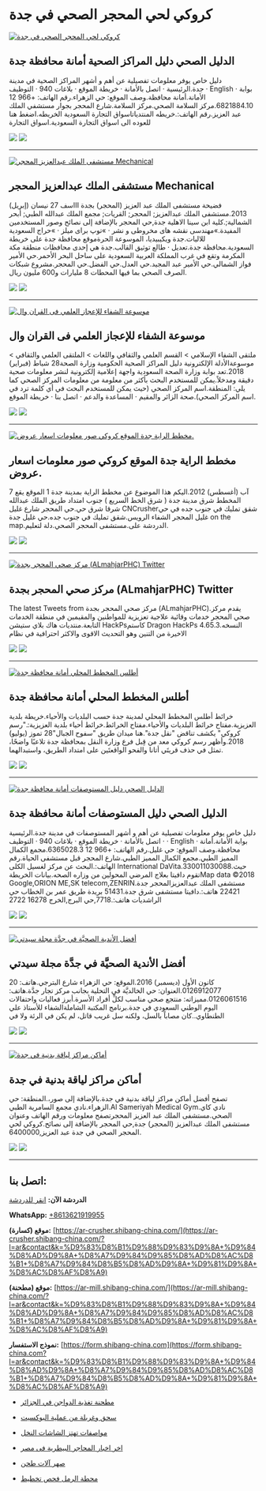 # كروكي لحي المحجر الصحي في جدة

<a href="https://swt.shibang-china.com/?l=ar&img&k=%D9%83%D8%B1%D9%88%D9%83%D9%8A+%D9%84%D8%AD%D9%8A+%D8%A7%D9%84%D9%85%D8%AD%D8%AC%D8%B1+%D8%A7%D9%84%D8%B5%D8%AD%D9%8A+%D9%81%D9%8A+%D8%AC%D8%AF%D8%A9" target="_blank">![كروكي لحي المحجر الصحي في جدة](http://static.shibang-china.com/all-800x300/549.jpg)</a>

## الدليل الصحي دليل المراكز الصحية أمانة محافظة جدة
دليل خاص يوفر معلومات تفصيلية عن أهم و أشهر المراكز الصحية في مدينة جدة.الرئيسية &middot; اتصل بالأمانة &middot; خريطة الموقع &middot; بلاغات 940 &middot; التوظيف &middot; English &middot; بوابة الأمانة.أمانة محافظة.وصف الموقع: حي الزهراء.رقم الهاتف: +966 12 6821884.10.مركز السلامة الصحي.مركز السلامة.شارع المحجر بجوار مستشفي الملك عبد العزيز.رقم الهاتف:.خريطه المنتدياتاسواق التجارة السعودية الخريطه.اضغط هنا للعوده الى اسواق التجارة السعودية.اسواق التجارة


<a href="https://whatsapp.shibangsoft.com/WhatsApp.php" target="_blank" title="WhatsApp">![](http://static.shibang-china.com/icon/whatsapp.png)</a> <a href="https://swt.shibang-china.com/?l=ar&icon&k=%D9%83%D8%B1%D9%88%D9%83%D9%8A+%D9%84%D8%AD%D9%8A+%D8%A7%D9%84%D9%85%D8%AD%D8%AC%D8%B1+%D8%A7%D9%84%D8%B5%D8%AD%D9%8A+%D9%81%D9%8A+%D8%AC%D8%AF%D8%A9" target="_blank">![](http://static.shibang-china.com/icon/chat-ar.png)</a>

---

<a href="https://swt.shibang-china.com/?l=ar&img&k=%D9%83%D8%B1%D9%88%D9%83%D9%8A+%D9%84%D8%AD%D9%8A+%D8%A7%D9%84%D9%85%D8%AD%D8%AC%D8%B1+%D8%A7%D9%84%D8%B5%D8%AD%D9%8A+%D9%81%D9%8A+%D8%AC%D8%AF%D8%A9" target="_blank">![مستشفى الملك عبدالعزيز المحجر Mechanical](http://static.shibang-china.com/all-800x300/959.jpg)</a>

## مستشفى الملك عبدالعزيز المحجر Mechanical
فضيحة مستشفى الملك عبد العزيز (المحجر) بجدة اااسف 27 نيسان (إبريل) 2013.مستشفى الملك عبدالعزيز; المحجر; القريات; مجمع الملك عبدالله الطبي; أبحر الشمالية;.كلية ابن سينا الاهلية جدة,حي المحجر بالإضافة إلى نصائح وصور المستخدمين المفيدة.»مهندسی نقشه های مخروطی و نشر &middot; »توپ برای میلز &middot; »حراج السعودية للاليات.جدة ويكيبيديا، الموسوعة الحرةموقع محافظة جدة على خريطة السعودية.محافظة جدة.تعديل &middot; طالع توثيق القالب.جدة هي إحدى محافظات منطقة مكة المكرمة وتقع في غرب المملكة العربية السعودية على ساحل البحر الأحمر.حي الأمير فواز الشمالي.حي الأمير عبد المجيد.حي العدل.حي الفضل.حي المحجر.مشروع شبكات الصرف الصحي بما فيها المحطات 8 مليارات و600 مليون ريال.


<a href="https://whatsapp.shibangsoft.com/WhatsApp.php" target="_blank" title="WhatsApp">![](http://static.shibang-china.com/icon/whatsapp.png)</a> <a href="https://swt.shibang-china.com/?l=ar&icon&k=%D9%83%D8%B1%D9%88%D9%83%D9%8A+%D9%84%D8%AD%D9%8A+%D8%A7%D9%84%D9%85%D8%AD%D8%AC%D8%B1+%D8%A7%D9%84%D8%B5%D8%AD%D9%8A+%D9%81%D9%8A+%D8%AC%D8%AF%D8%A9" target="_blank">![](http://static.shibang-china.com/icon/chat-ar.png)</a>

---

<a href="https://swt.shibang-china.com/?l=ar&img&k=%D9%83%D8%B1%D9%88%D9%83%D9%8A+%D9%84%D8%AD%D9%8A+%D8%A7%D9%84%D9%85%D8%AD%D8%AC%D8%B1+%D8%A7%D9%84%D8%B5%D8%AD%D9%8A+%D9%81%D9%8A+%D8%AC%D8%AF%D8%A9" target="_blank">![موسوعة الشفاء للإعجاز العلمي فى القران وال](http://static.shibang-china.com/all-800x300/745.jpg)</a>

## موسوعة الشفاء للإعجاز العلمي فى القران وال
ملتقى الشفاء الإسلامي &gt; القسم العلمي والثقافي واللغات &gt; الملتقى العلمي والثقافي &gt; موسوعةالأدلة الإلكترونية دليل المراكز الصحية الحكومية وزارة الصحة28 شباط (فبراير) 2018.تعد بوابة وزارة الصحة السعودية واجهة إعلامية إلكترونية لنشر معلومات صحية دقيقة ومدخلاً.يمكن للمستخدم البحث بأكثر من معلومة من معلومات المركز الصحي كما يلي: المنطقة.اسم المركز الصحي (حيث يمكن للمستخدم البحث في أي كلمة ترد في اسم المركز الصحي).صحة الزائر والمقيم &middot; المساعدة والدعم &middot; اتصل بنا &middot; خريطة الموقع.


<a href="https://whatsapp.shibangsoft.com/WhatsApp.php" target="_blank" title="WhatsApp">![](http://static.shibang-china.com/icon/whatsapp.png)</a> <a href="https://swt.shibang-china.com/?l=ar&icon&k=%D9%83%D8%B1%D9%88%D9%83%D9%8A+%D9%84%D8%AD%D9%8A+%D8%A7%D9%84%D9%85%D8%AD%D8%AC%D8%B1+%D8%A7%D9%84%D8%B5%D8%AD%D9%8A+%D9%81%D9%8A+%D8%AC%D8%AF%D8%A9" target="_blank">![](http://static.shibang-china.com/icon/chat-ar.png)</a>

---

<a href="https://swt.shibang-china.com/?l=ar&img&k=%D9%83%D8%B1%D9%88%D9%83%D9%8A+%D9%84%D8%AD%D9%8A+%D8%A7%D9%84%D9%85%D8%AD%D8%AC%D8%B1+%D8%A7%D9%84%D8%B5%D8%AD%D9%8A+%D9%81%D9%8A+%D8%AC%D8%AF%D8%A9" target="_blank">![مخطط الراية جدة الموقع كروكي صور معلومات اسعار عروض.](http://static.shibang-china.com/all-800x300/1011.jpg)</a>

## مخطط الراية جدة الموقع كروكي صور معلومات اسعار عروض.
7 آب (أغسطس) 2012.اليكم هذا الموضوع عن مخطط الراية بمدينة جدة 1 الموقع يقع المخطط شرق مدينة جدة ( شرق الخط السريع ) جنوب امتداد طريق الملك عبدالله شرقا شرق حي.حي المحجر شارع غليل CNCrusherشقق تمليك في جنوب جده في حي غليل المحجر الشفاء الرويس.شقق تمليك في جنوب جده.حي غليل جدة on the map.الدردشة على.مستشفى المحجر الصحي.دلة لتعليم.


<a href="https://whatsapp.shibangsoft.com/WhatsApp.php" target="_blank" title="WhatsApp">![](http://static.shibang-china.com/icon/whatsapp.png)</a> <a href="https://swt.shibang-china.com/?l=ar&icon&k=%D9%83%D8%B1%D9%88%D9%83%D9%8A+%D9%84%D8%AD%D9%8A+%D8%A7%D9%84%D9%85%D8%AD%D8%AC%D8%B1+%D8%A7%D9%84%D8%B5%D8%AD%D9%8A+%D9%81%D9%8A+%D8%AC%D8%AF%D8%A9" target="_blank">![](http://static.shibang-china.com/icon/chat-ar.png)</a>

---

<a href="https://swt.shibang-china.com/?l=ar&img&k=%D9%83%D8%B1%D9%88%D9%83%D9%8A+%D9%84%D8%AD%D9%8A+%D8%A7%D9%84%D9%85%D8%AD%D8%AC%D8%B1+%D8%A7%D9%84%D8%B5%D8%AD%D9%8A+%D9%81%D9%8A+%D8%AC%D8%AF%D8%A9" target="_blank">![مركز صحي المحجر بجدة (ALmahjarPHC) Twitter](http://static.shibang-china.com/all-800x300/767.jpg)</a>

## مركز صحي المحجر بجدة (ALmahjarPHC) Twitter
The latest Tweets from مركز صحي المحجر بجدة (ALmahjarPHC).يقدم مركز صحي المحجر خدمات وقائية علاجية تعزيزية للمواطنين والمقيمين في منطقة الخدمات التابعة.منتديات هاك بلاي ستيشن HackPsكاستم Dragon HackPs 4.65.3.النسخه الاخيرة من التنين وهو التحديث الاقوى والاكثر احترافية في نظام


<a href="https://whatsapp.shibangsoft.com/WhatsApp.php" target="_blank" title="WhatsApp">![](http://static.shibang-china.com/icon/whatsapp.png)</a> <a href="https://swt.shibang-china.com/?l=ar&icon&k=%D9%83%D8%B1%D9%88%D9%83%D9%8A+%D9%84%D8%AD%D9%8A+%D8%A7%D9%84%D9%85%D8%AD%D8%AC%D8%B1+%D8%A7%D9%84%D8%B5%D8%AD%D9%8A+%D9%81%D9%8A+%D8%AC%D8%AF%D8%A9" target="_blank">![](http://static.shibang-china.com/icon/chat-ar.png)</a>

---

<a href="https://swt.shibang-china.com/?l=ar&img&k=%D9%83%D8%B1%D9%88%D9%83%D9%8A+%D9%84%D8%AD%D9%8A+%D8%A7%D9%84%D9%85%D8%AD%D8%AC%D8%B1+%D8%A7%D9%84%D8%B5%D8%AD%D9%8A+%D9%81%D9%8A+%D8%AC%D8%AF%D8%A9" target="_blank">![أطلس المخطط المحلي أمانة محافظة جدة](http://static.shibang-china.com/all-800x300/906.jpg)</a>

## أطلس المخطط المحلي أمانة محافظة جدة
خرائط أطلس المخطط المحلي لمدينة جدة حسب البلديات والأحياء.خريطة بلدية العزيزية.مفتاح خرائط البلديات والأحياء.مفتاح الخرائط.خرائط أحياء بلدية العزيزية:.&quot;رسم كروكي&quot; يكشف تناقض &quot;نقل جدة&quot;.هنا ميدان طريق &quot;سفوح الجبال&quot;28 تموز (يوليو) 2018.وأظهر رسم كروكي معد من قِبل فرع وزارة النقل بمحافظة جدة تلاعبًا واضحًا، تمثل في حذف قريتَي أتانا والفحو الواقعتَين على امتداد الطريق، واستبدالهما.


<a href="https://whatsapp.shibangsoft.com/WhatsApp.php" target="_blank" title="WhatsApp">![](http://static.shibang-china.com/icon/whatsapp.png)</a> <a href="https://swt.shibang-china.com/?l=ar&icon&k=%D9%83%D8%B1%D9%88%D9%83%D9%8A+%D9%84%D8%AD%D9%8A+%D8%A7%D9%84%D9%85%D8%AD%D8%AC%D8%B1+%D8%A7%D9%84%D8%B5%D8%AD%D9%8A+%D9%81%D9%8A+%D8%AC%D8%AF%D8%A9" target="_blank">![](http://static.shibang-china.com/icon/chat-ar.png)</a>

---

<a href="https://swt.shibang-china.com/?l=ar&img&k=%D9%83%D8%B1%D9%88%D9%83%D9%8A+%D9%84%D8%AD%D9%8A+%D8%A7%D9%84%D9%85%D8%AD%D8%AC%D8%B1+%D8%A7%D9%84%D8%B5%D8%AD%D9%8A+%D9%81%D9%8A+%D8%AC%D8%AF%D8%A9" target="_blank">![الدليل الصحي دليل المستوصفات أمانة محافظة جدة](http://static.shibang-china.com/all-800x300/480.jpg)</a>

## الدليل الصحي دليل المستوصفات أمانة محافظة جدة
دليل خاص يوفر معلومات تفصيلية عن أهم و أشهر المستوصفات في مدينة جدة.الرئيسية &middot; اتصل بالأمانة &middot; خريطة الموقع &middot; بلاغات 940 &middot; التوظيف &middot; English &middot; بوابة الأمانة.أمانة محافظة.وصف الموقع: حي غليل.رقم الهاتف: +966 12 6365028.3.مجمع الكمال المميز الطبي.مجمع الكمال المميز الطبي.شارع المحجر قبل مستشفى الحياة.رقم الهاتف:.البحث عن مركز لغسيل الكلى International DaVita.330011030088.حيث تقوم دافيتا بعلاج المرضي المحولين من وزاره الصحه.بيانات الخريطةMap data ©2018 Google,ORION ME,SK telecom,ZENRIN.مستشفى الملك عبدالعزيزالمحجر جدة 22421 هاتف:.دافيتا مستشفى شرق جدة.51431 بريدة طريق عمر بن الخطاب حي الراشديات هاتف:.7718,حي البرج,الخرج 16278 2722


<a href="https://whatsapp.shibangsoft.com/WhatsApp.php" target="_blank" title="WhatsApp">![](http://static.shibang-china.com/icon/whatsapp.png)</a> <a href="https://swt.shibang-china.com/?l=ar&icon&k=%D9%83%D8%B1%D9%88%D9%83%D9%8A+%D9%84%D8%AD%D9%8A+%D8%A7%D9%84%D9%85%D8%AD%D8%AC%D8%B1+%D8%A7%D9%84%D8%B5%D8%AD%D9%8A+%D9%81%D9%8A+%D8%AC%D8%AF%D8%A9" target="_blank">![](http://static.shibang-china.com/icon/chat-ar.png)</a>

---

<a href="https://swt.shibang-china.com/?l=ar&img&k=%D9%83%D8%B1%D9%88%D9%83%D9%8A+%D9%84%D8%AD%D9%8A+%D8%A7%D9%84%D9%85%D8%AD%D8%AC%D8%B1+%D8%A7%D9%84%D8%B5%D8%AD%D9%8A+%D9%81%D9%8A+%D8%AC%D8%AF%D8%A9" target="_blank">![أفضل الأندية الصحيَّة في جدَّة مجلة سيدتي](http://static.shibang-china.com/all-800x300/292.jpg)</a>

## أفضل الأندية الصحيَّة في جدَّة مجلة سيدتي
20 كانون الأول (ديسمبر) 2016.الموقع: حي الزهراء شارع البترجي.هاتف: 0126912077.العنوان: حي الخالديَّة في التحلية بجانب مركز تجار جدَّة.هاتف: 0126061516.مميزاته: منتجع صحي مناسب لكلِّ أفراد الأسرة.أبرز فعاليات واحتفالات اليوم الوطني السعودي في جدة.برنامج المكتبة الشاملةالشفاء للأستاذ علي الطنطاوي..كان مصاباً بالسل، ولكنه سل غريب قاتل، لم يكن في الرئة ولا في


<a href="https://whatsapp.shibangsoft.com/WhatsApp.php" target="_blank" title="WhatsApp">![](http://static.shibang-china.com/icon/whatsapp.png)</a> <a href="https://swt.shibang-china.com/?l=ar&icon&k=%D9%83%D8%B1%D9%88%D9%83%D9%8A+%D9%84%D8%AD%D9%8A+%D8%A7%D9%84%D9%85%D8%AD%D8%AC%D8%B1+%D8%A7%D9%84%D8%B5%D8%AD%D9%8A+%D9%81%D9%8A+%D8%AC%D8%AF%D8%A9" target="_blank">![](http://static.shibang-china.com/icon/chat-ar.png)</a>

---

<a href="https://swt.shibang-china.com/?l=ar&img&k=%D9%83%D8%B1%D9%88%D9%83%D9%8A+%D9%84%D8%AD%D9%8A+%D8%A7%D9%84%D9%85%D8%AD%D8%AC%D8%B1+%D8%A7%D9%84%D8%B5%D8%AD%D9%8A+%D9%81%D9%8A+%D8%AC%D8%AF%D8%A9" target="_blank">![أماكن مراكز لياقة بدنية في جدة](http://static.shibang-china.com/all-800x300/1159.jpg)</a>

## أماكن مراكز لياقة بدنية في جدة
تصفح أفضل أماكن مراكز لياقة بدنية في جدة.بالإضافة إلى صور،.المنطقة: حي الزهراء.نادي مجمع السامرية الطبي.Al Sameriyah Medical Gym.نادي كاي الصحي.مستشفى الملك عبد العزيز المحجرتصفح معلومات ورقم الهاتف وعنوان مستشفى الملك عبدالعزيز (المحجر) جدة,حي المحجر بالإضافة إلى نصائح.كروكي لحي المحجر الصحي في جدة عبد العزيز,6400000.


<a href="https://whatsapp.shibangsoft.com/WhatsApp.php" target="_blank" title="WhatsApp">![](http://static.shibang-china.com/icon/whatsapp.png)</a> <a href="https://swt.shibang-china.com/?l=ar&icon&k=%D9%83%D8%B1%D9%88%D9%83%D9%8A+%D9%84%D8%AD%D9%8A+%D8%A7%D9%84%D9%85%D8%AD%D8%AC%D8%B1+%D8%A7%D9%84%D8%B5%D8%AD%D9%8A+%D9%81%D9%8A+%D8%AC%D8%AF%D8%A9" target="_blank">![](http://static.shibang-china.com/icon/chat-ar.png)</a>

---
## اتصل بنا:

**الدردشة الآن:** [انقر للدردشة](https://swt.shibang-china.com?l=ar&contact&k=%D9%83%D8%B1%D9%88%D9%83%D9%8A+%D9%84%D8%AD%D9%8A+%D8%A7%D9%84%D9%85%D8%AD%D8%AC%D8%B1+%D8%A7%D9%84%D8%B5%D8%AD%D9%8A+%D9%81%D9%8A+%D8%AC%D8%AF%D8%A9)

**WhatsApp:**  [+8613621919955](https://whatsapp.shibangsoft.com/WhatsApp.php)

**موقع (كسارة):** [https://ar-crusher.shibang-china.com/](https://ar-crusher.shibang-china.com/?l=ar&contact&k=%D9%83%D8%B1%D9%88%D9%83%D9%8A+%D9%84%D8%AD%D9%8A+%D8%A7%D9%84%D9%85%D8%AD%D8%AC%D8%B1+%D8%A7%D9%84%D8%B5%D8%AD%D9%8A+%D9%81%D9%8A+%D8%AC%D8%AF%D8%A9)

**موقع (مطحنة):** [https://ar-mill.shibang-china.com/](https://ar-mill.shibang-china.com/?l=ar&contact&k=%D9%83%D8%B1%D9%88%D9%83%D9%8A+%D9%84%D8%AD%D9%8A+%D8%A7%D9%84%D9%85%D8%AD%D8%AC%D8%B1+%D8%A7%D9%84%D8%B5%D8%AD%D9%8A+%D9%81%D9%8A+%D8%AC%D8%AF%D8%A9)

**نموذج الاستفسار:** [https://form.shibang-china.com](https://form.shibang-china.com?l=ar&contact&k=%D9%83%D8%B1%D9%88%D9%83%D9%8A+%D9%84%D8%AD%D9%8A+%D8%A7%D9%84%D9%85%D8%AD%D8%AC%D8%B1+%D8%A7%D9%84%D8%B5%D8%AD%D9%8A+%D9%81%D9%8A+%D8%AC%D8%AF%D8%A9)

* [مطحنة تغذية الدواجن في الجزائر](../17/%D9%85%D8%B7%D8%AD%D9%86%D8%A9%20%D8%AA%D8%BA%D8%B0%D9%8A%D8%A9%20%D8%A7%D9%84%D8%AF%D9%88%D8%A7%D8%AC%D9%86%20%D9%81%D9%8A%20%D8%A7%D9%84%D8%AC%D8%B2%D8%A7%D8%A6%D8%B1.md)

* [سحق وغربلة من عملية البوكسيت](../17/%D8%B3%D8%AD%D9%82%20%D9%88%D8%BA%D8%B1%D8%A8%D9%84%D8%A9%20%D9%85%D9%86%20%D8%B9%D9%85%D9%84%D9%8A%D8%A9%20%D8%A7%D9%84%D8%A8%D9%88%D9%83%D8%B3%D9%8A%D8%AA.md)

* [مواصفات تهتز الشاشات النخل](../17/%D9%85%D9%88%D8%A7%D8%B5%D9%81%D8%A7%D8%AA%20%D8%AA%D9%87%D8%AA%D8%B2%20%D8%A7%D9%84%D8%B4%D8%A7%D8%B4%D8%A7%D8%AA%20%D8%A7%D9%84%D9%86%D8%AE%D9%84.md)

* [اخر اخبار المحاجر البيطرية فى مصر](../20/%D8%A7%D8%AE%D8%B1%20%D8%A7%D8%AE%D8%A8%D8%A7%D8%B1%20%D8%A7%D9%84%D9%85%D8%AD%D8%A7%D8%AC%D8%B1%20%D8%A7%D9%84%D8%A8%D9%8A%D8%B7%D8%B1%D9%8A%D8%A9%20%D9%81%D9%89%20%D9%85%D8%B5%D8%B1.md)

* [صهر آلات طحن](../19/%D8%B5%D9%87%D8%B1%20%D8%A2%D9%84%D8%A7%D8%AA%20%D8%B7%D8%AD%D9%86.md)

* [محطة الرمل فحص تخطيط](../17/%D9%85%D8%AD%D8%B7%D8%A9%20%D8%A7%D9%84%D8%B1%D9%85%D9%84%20%D9%81%D8%AD%D8%B5%20%D8%AA%D8%AE%D8%B7%D9%8A%D8%B7.md)